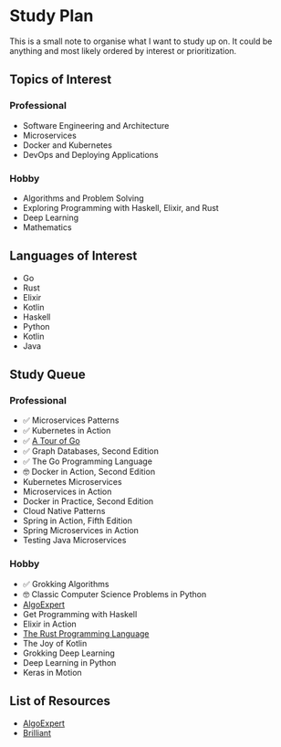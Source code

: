 # Study Plan

This is a small note to organise what I want to study up on. It could be anything and most likely ordered by interest or prioritization.

## Topics of Interest

### Professional

* Software Engineering and Architecture
* Microservices
* Docker and Kubernetes
* DevOps and Deploying Applications

### Hobby

* Algorithms and Problem Solving
* Exploring Programming with Haskell, Elixir, and Rust
* Deep Learning
* Mathematics

## Languages of Interest

* Go
* Rust
* Elixir
* Kotlin
* Haskell
* Python
* Kotlin
* Java

## Study Queue

### Professional

* ✅ Microservices Patterns
* ✅ Kubernetes in Action
* ✅ [A Tour of Go](https://tour.golang.org/)
* ✅ Graph Databases, Second Edition
* ✅ The Go Programming Language
* 🤓 Docker in Action, Second Edition
* Kubernetes Microservices
* Microservices in Action
* Docker in Practice, Second Edition
* Cloud Native Patterns
* Spring in Action, Fifth Edition
* Spring Microservices in Action
* Testing Java Microservices

### Hobby

* ✅ Grokking Algorithms
* 🤓 Classic Computer Science Problems in Python
* [AlgoExpert](https://www.algoexpert.io)
* Get Programming with Haskell
* Elixir in Action
* [The Rust Programming Language](https://doc.rust-lang.org/book/#the-rust-programming-language)
* The Joy of Kotlin
* Grokking Deep Learning
* Deep Learning in Python
* Keras in Motion

## List of Resources

* [AlgoExpert](https://www.algoexpert.io)
* [Brilliant](https://brilliant.org/)
